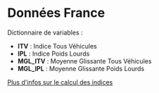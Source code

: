 # Données France

Dictionnaire de variables :

- **ITV** : Indice Tous Véhicules  
- **IPL** : Indice Poids Lourds  
- **MGL_ITV** : Moyenne Glissante Tous Véhicules  
- **MGL_IPL** : Moyenne Glissante Poids Lourds

[Plus d'infos sur le calcul des indices](https://github.com/CEREMA/data-trafic#%C3%A0-propos-des-indices-de-trafic)
